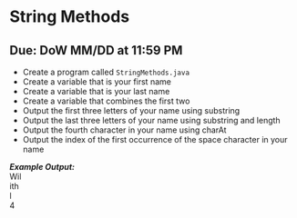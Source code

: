 # String Methods

## Due: DoW MM/DD at 11:59 PM

- Create a program called `StringMethods.java`
- Create a variable that is your first name
- Create a variable that is your last name
- Create a variable that combines the first two
- Output the first three letters of your name using substring
- Output the last three letters of your name using substring and length
- Output the fourth character in your name using charAt
- Output the index of the first occurrence of the space character in your name

***Example Output:***\
Wil\
ith\
l\
4
